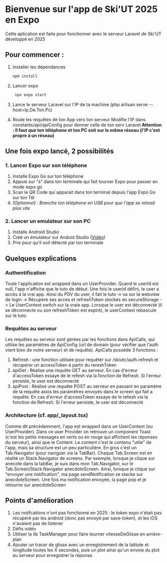 # Bienvenue sur l'app de Ski'UT 2025 en Expo

Cette aplication est faite pour fonctionner avec le serveur Laravel de Ski'UT développé en 2025

## Pour commencer :
1. Installer les dépendances

   ```bash
   npm install
   ```
   
2. Lancer expo

   ```bash
    npx expo start
   ```

3. Lance le serveur Laravel sur l'IP de ta machine (php artisan serve --host=Ip.De.Ton.Pc)

4. Route les requêtes de ton App vers ton serveur
Modifie l'IP dans constants/api/apiConfig pour donner celle de ton serv Laravel
**Attention : Il faut que ton téléphone et ton PC soit sur le même réseau (l'IP c'est propre à un réseau)**

## Une fois expo lancé, 2 possibilités
### 1. Lancer Expo sur son téléphone
1. Installe Expo Go sur ton téléphone
2. Appuie sur "s" dans ton terminale qui fait tourner Expo pour passer en mode expo go
3. Scan le QR Code qui apparait dans ton terminal depuis l'app Expo Go sur ton Tél
4. _(Optionnel) : Branche ton téléphone en USB pour que l'app se reload plus vite_

### 2. Lancer un emulateur sur son PC
1. Installe Android Studio 
2. Créé un émulateur sur Andoid Studio ([Vidéo](https://youtu.be/JdQlicAP5W4?si=-o1wGceeZI8_Ob8j))
3. Prie pour qu'il soit détecté par ton terminale


## Quelques explications
### Authentification
Toute l'application est wrapped dans un UserProvider. Quand le userId est null, l'app n'affiche que le tuto de début. Une fois le userId défini, le user a accès à la vrai app.
Ainsi du PDV du user, il fait le tuto -> va sur la webview de login -> Récupère ses acces et refreshToken stockés en secureStorage -> Le UserContext switch sur la vraie app.
Lorsque le user est déconnecté (il se déconnecte ou son refreshToken est expiré), le userContext rebascule sur le tuto.

### Requêtes au serveur
Les requêtes au serveur sont gérées par les fonctions dans ApiCalls, qui utilise les paramètres de ApiConfig (url de domain (pour vérifier que l'auth vient bien de notre serveur) et de requête).
ApiCalls possède 3 fonctions : 
1. Refresh : une fonction utilisée pour requêter sur /skiutc/auth.refresh et récupérer un accessToken à partir du rereshToken
2. apiGet : Réalise une requête GET au serveur. En cas d'erreur d'accessToken essaye de le refesh via la fonction de Refresh. Si l'erreur persiste, le user est déconnecté
3. apiPost : Réalise une requête POST au serveur en passant en paramètre de la requête axios les paramètres envoyés dans le screen qui fait a requête. En cas d'erreur d'accessToken essaye de le refesh via la fonction de Refresh. Si l'erreur persiste, le user est déconnecté

### Architecture (cf. app/_layout.tsx)
Comme dit précédemment, l'app est wrapped dans un UserContext (ou UserProvider).
Dans ce user Provider on retrouve un component Toast (c'est les petits messages en verts ou en rouge qui affichent les réponses du serveur), ainsi que le Content.
Le content c'est le contenu "utile" de l'app, mais sa structure est un peu particulière. En gros c'est un Tab.Navigator (pour naviguer via la TabBar). Chaque Tab.Screen est en réalité un Stack.Navigator de screens. Par exemple, lorsque je clique sur anecote dans la tabBar, je suis dans mon Tab.Navigator, sur le Tab.Screen/Stack.Navigator anecdoteScreen. Ainsi, lorsque je clique sur "envoyer une notification", ma page sendNotification se stacke sur anecdoteScreen. Une fois ma notification envoyée, la page pop et je retourne sur anecdoteScreen

## Points d'amélioration
1. Les notifcations n'ont pas fonctionné en 2025 : le token expo n'était pas récupéré par les android (donc pas envoyé par save-token), et les iOS n'avaient pas de listener
2. Défis vidéo
3. Utiliser la lib TaskManager pour faire tourner vitesseDeGlisse en arrière-plan
4. Ajouter un tracer de glisse avec un enregistrement de la latitute et longitude toutes les X secondes, puis un plot ainsi qu'un envoie du plot au serveur pour enregistrer la réponse.
